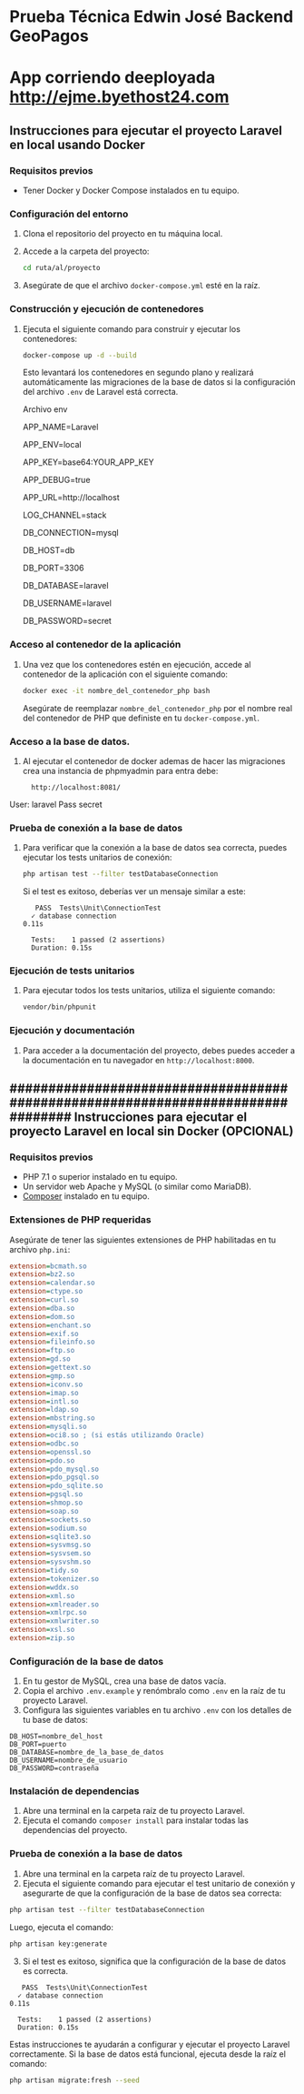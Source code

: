 # Prueba Técnica Edwin José Backend GeoPagos

# App corriendo deeployada http://ejme.byethost24.com 

## Instrucciones para ejecutar el proyecto Laravel en local usando Docker

### Requisitos previos
- Tener Docker y Docker Compose instalados en tu equipo.

### Configuración del entorno
1. Clona el repositorio del proyecto en tu máquina local.
2. Accede a la carpeta del proyecto:

   ```bash
   cd ruta/al/proyecto
   ```

3. Asegúrate de que el archivo `docker-compose.yml` esté en la raíz.

### Construcción y ejecución de contenedores
1. Ejecuta el siguiente comando para construir y ejecutar los contenedores:

   ```bash
   docker-compose up -d --build
   ```

   Esto levantará los contenedores en segundo plano y realizará automáticamente las migraciones de la base de datos si la configuración del archivo `.env` de Laravel está correcta.

   Archivo env 

    APP_NAME=Laravel
    
    APP_ENV=local
    
    APP_KEY=base64:YOUR_APP_KEY
    
    APP_DEBUG=true
    
    APP_URL=http://localhost

    LOG_CHANNEL=stack

    DB_CONNECTION=mysql
    
    DB_HOST=db
    
    DB_PORT=3306
    
    DB_DATABASE=laravel
    
    DB_USERNAME=laravel
   
    DB_PASSWORD=secret


### Acceso al contenedor de la aplicación
1. Una vez que los contenedores estén en ejecución, accede al contenedor de la aplicación con el siguiente comando:

   ```bash
   docker exec -it nombre_del_contenedor_php bash
   ```

   Asegúrate de reemplazar `nombre_del_contenedor_php` por el nombre real del contenedor de PHP que definiste en tu `docker-compose.yml`.

### Acceso a la base de datos. 
1. Al ejecutar el contenedor de docker ademas de hacer las migraciones crea una instancia de phpmyadmin para entra debe:

   ```plaintext
     http://localhost:8081/
   ```

User: laravel
Pass secret

### Prueba de conexión a la base de datos
1. Para verificar que la conexión a la base de datos sea correcta, puedes ejecutar los tests unitarios de conexión:

   ```bash
   php artisan test --filter testDatabaseConnection
   ```

   Si el test es exitoso, deberías ver un mensaje similar a este:

   ```plaintext
      PASS  Tests\Unit\ConnectionTest
     ✓ database connection                                                                                                                    0.11s  

     Tests:    1 passed (2 assertions)
     Duration: 0.15s
   ```

### Ejecución de tests unitarios
1. Para ejecutar todos los tests unitarios, utiliza el siguiente comando:

   ```bash
   vendor/bin/phpunit 
   ```

### Ejecución y documentación
1. Para acceder a la documentación del proyecto, debes  puedes acceder a la documentación en tu navegador en `http://localhost:8000`.


## ################################################################################ Instrucciones para ejecutar el proyecto Laravel en local sin Docker (OPCIONAL)  ################################################################################

### Requisitos previos
- PHP 7.1 o superior instalado en tu equipo.
- Un servidor web Apache y MySQL (o similar como MariaDB).
- [Composer](https://getcomposer.org/) instalado en tu equipo.

### Extensiones de PHP requeridas
Asegúrate de tener las siguientes extensiones de PHP habilitadas en tu archivo `php.ini`:

```ini
extension=bcmath.so
extension=bz2.so
extension=calendar.so
extension=ctype.so
extension=curl.so
extension=dba.so
extension=dom.so
extension=enchant.so
extension=exif.so
extension=fileinfo.so
extension=ftp.so
extension=gd.so
extension=gettext.so
extension=gmp.so
extension=iconv.so
extension=imap.so
extension=intl.so
extension=ldap.so
extension=mbstring.so
extension=mysqli.so
extension=oci8.so ; (si estás utilizando Oracle)
extension=odbc.so
extension=openssl.so
extension=pdo.so
extension=pdo_mysql.so
extension=pdo_pgsql.so
extension=pdo_sqlite.so
extension=pgsql.so
extension=shmop.so
extension=soap.so
extension=sockets.so
extension=sodium.so
extension=sqlite3.so
extension=sysvmsg.so
extension=sysvsem.so
extension=sysvshm.so
extension=tidy.so
extension=tokenizer.so
extension=wddx.so
extension=xml.so
extension=xmlreader.so
extension=xmlrpc.so
extension=xmlwriter.so
extension=xsl.so
extension=zip.so
```

### Configuración de la base de datos
1. En tu gestor de MySQL, crea una base de datos vacía.
2. Copia el archivo `.env.example` y renómbralo como `.env` en la raíz de tu proyecto Laravel.
3. Configura las siguientes variables en tu archivo `.env` con los detalles de tu base de datos:

```env
DB_HOST=nombre_del_host
DB_PORT=puerto
DB_DATABASE=nombre_de_la_base_de_datos
DB_USERNAME=nombre_de_usuario
DB_PASSWORD=contraseña
```

### Instalación de dependencias
1. Abre una terminal en la carpeta raíz de tu proyecto Laravel.
2. Ejecuta el comando `composer install` para instalar todas las dependencias del proyecto.

### Prueba de conexión a la base de datos
1. Abre una terminal en la carpeta raíz de tu proyecto Laravel.
2. Ejecuta el siguiente comando para ejecutar el test unitario de conexión y asegurarte de que la configuración de la base de datos sea correcta:

```bash
php artisan test --filter testDatabaseConnection
```

Luego, ejecuta el comando:

```bash
php artisan key:generate
```

3. Si el test es exitoso, significa que la configuración de la base de datos es correcta.

```plaintext
   PASS  Tests\Unit\ConnectionTest
  ✓ database connection                                                                                                                    0.11s  

  Tests:    1 passed (2 assertions)
  Duration: 0.15s
```

Estas instrucciones te ayudarán a configurar y ejecutar el proyecto Laravel correctamente. Si la base de datos está funcional, ejecuta desde la raíz el comando:

```bash
php artisan migrate:fresh --seed
```
